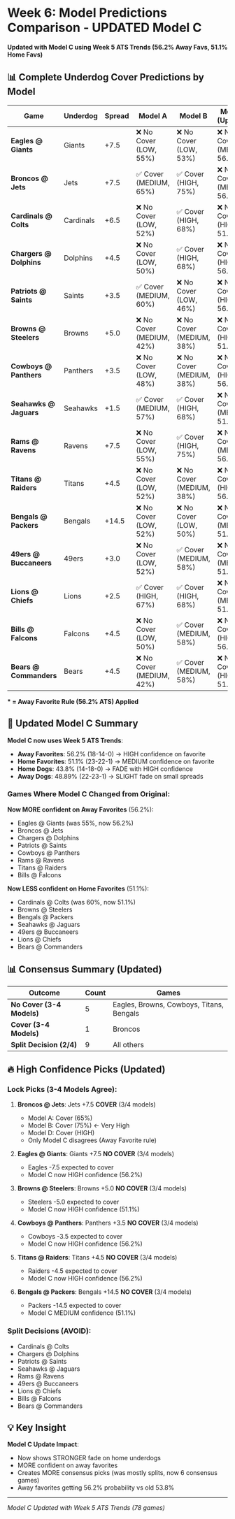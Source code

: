 # Week 6: Model Predictions Comparison - UPDATED Model C

**Updated with Model C using Week 5 ATS Trends (56.2% Away Favs, 51.1% Home Favs)**

## 📊 Complete Underdog Cover Predictions by Model

| Game | Underdog | Spread | Model A | Model B | Model C (Updated) | Model D | Consensus |
|------|----------|--------|---------|---------|-------------------|---------|-----------|
| **Eagles @ Giants** | Giants | +7.5 | ❌ No Cover (LOW, 55%) | ❌ No Cover (LOW, 53%) | ❌ No Cover (MEDIUM, 56.2%)* | ✅ Cover (HIGH) | **NO COVER** (3/4) |
| **Broncos @ Jets** | Jets | +7.5 | ✅ Cover (MEDIUM, 65%) | ✅ Cover (HIGH, 75%) | ❌ No Cover (MEDIUM, 56.2%)* | ✅ Cover (HIGH) | **COVER** (3/4) |
| **Cardinals @ Colts** | Cardinals | +6.5 | ❌ No Cover (LOW, 52%) | ✅ Cover (HIGH, 68%) | ❌ No Cover (HIGH, 51.1%) | ✅ Cover (HIGH) | **SPLIT** (2/4) |
| **Chargers @ Dolphins** | Dolphins | +4.5 | ❌ No Cover (LOW, 50%) | ✅ Cover (HIGH, 68%) | ❌ No Cover (HIGH, 56.2%)* | ✅ Cover (HIGH) | **SPLIT** (2/4) |
| **Patriots @ Saints** | Saints | +3.5 | ✅ Cover (MEDIUM, 60%) | ❌ No Cover (LOW, 46%) | ❌ No Cover (HIGH, 56.2%)* | ✅ Cover (HIGH) | **SPLIT** (2/4) |
| **Browns @ Steelers** | Browns | +5.0 | ❌ No Cover (MEDIUM, 42%) | ❌ No Cover (MEDIUM, 38%) | ❌ No Cover (HIGH, 51.1%) | ✅ Cover (HIGH) | **NO COVER** (3/4) |
| **Cowboys @ Panthers** | Panthers | +3.5 | ❌ No Cover (LOW, 48%) | ❌ No Cover (MEDIUM, 38%) | ❌ No Cover (HIGH, 56.2%)* | ✅ Cover (HIGH) | **NO COVER** (3/4) |
| **Seahawks @ Jaguars** | Seahawks | +1.5 | ✅ Cover (MEDIUM, 57%) | ✅ Cover (HIGH, 68%) | ❌ No Cover (MEDIUM, 51.1%) | ❌ No Cover (HIGH) | **SPLIT** (2/4) |
| **Rams @ Ravens** | Ravens | +7.5 | ❌ No Cover (LOW, 55%) | ✅ Cover (HIGH, 75%) | ❌ No Cover (MEDIUM, 56.2%)* | ✅ Cover (HIGH) | **SPLIT** (2/4) |
| **Titans @ Raiders** | Titans | +4.5 | ❌ No Cover (LOW, 52%) | ❌ No Cover (MEDIUM, 38%) | ❌ No Cover (HIGH, 56.2%)* | ✅ Cover (HIGH) | **NO COVER** (3/4) |
| **Bengals @ Packers** | Bengals | +14.5 | ❌ No Cover (LOW, 52%) | ❌ No Cover (LOW, 50%) | ❌ No Cover (MEDIUM, 51.1%) | ✅ Cover (HIGH) | **NO COVER** (3/4) |
| **49ers @ Buccaneers** | 49ers | +3.0 | ❌ No Cover (LOW, 52%) | ✅ Cover (MEDIUM, 58%) | ❌ No Cover (MEDIUM, 51.1%) | ✅ Cover (LOW) | **SPLIT** (2/4) |
| **Lions @ Chiefs** | Lions | +2.5 | ✅ Cover (HIGH, 67%) | ✅ Cover (HIGH, 68%) | ❌ No Cover (MEDIUM, 51.1%) | ❌ No Cover (HIGH) | **SPLIT** (2/4) |
| **Bills @ Falcons** | Falcons | +4.5 | ❌ No Cover (LOW, 50%) | ✅ Cover (MEDIUM, 58%) | ❌ No Cover (HIGH, 56.2%)* | ✅ Cover (HIGH) | **SPLIT** (2/4) |
| **Bears @ Commanders** | Bears | +4.5 | ❌ No Cover (MEDIUM, 42%) | ✅ Cover (MEDIUM, 58%) | ❌ No Cover (HIGH, 51.1%) | ✅ Cover (HIGH) | **SPLIT** (2/4) |

**\* = Away Favorite Rule (56.2% ATS) Applied**

## 🎯 Updated Model C Summary

**Model C now uses Week 5 ATS Trends**:
- **Away Favorites**: 56.2% (18-14-0) → HIGH confidence on favorite
- **Home Favorites**: 51.1% (23-22-1) → MEDIUM confidence on favorite  
- **Home Dogs**: 43.8% (14-18-0) → FADE with HIGH confidence
- **Away Dogs**: 48.89% (22-23-1) → SLIGHT fade on small spreads

### Games Where Model C Changed from Original:

**Now MORE confident on Away Favorites** (56.2%):
- Eagles @ Giants (was 55%, now 56.2%)
- Broncos @ Jets
- Chargers @ Dolphins
- Patriots @ Saints
- Cowboys @ Panthers
- Rams @ Ravens
- Titans @ Raiders
- Bills @ Falcons

**Now LESS confident on Home Favorites** (51.1%):
- Cardinals @ Colts (was 60%, now 51.1%)
- Browns @ Steelers
- Bengals @ Packers
- Seahawks @ Jaguars
- 49ers @ Buccaneers
- Lions @ Chiefs
- Bears @ Commanders

## 📊 Consensus Summary (Updated)

| Outcome | Count | Games |
|---------|-------|-------|
| **No Cover (3-4 Models)** | 5 | Eagles, Browns, Cowboys, Titans, Bengals |
| **Cover (3-4 Models)** | 1 | Broncos |
| **Split Decision (2/4)** | 9 | All others |

## 🔥 High Confidence Picks (Updated)

### Lock Picks (3-4 Models Agree):

1. **Broncos @ Jets**: Jets +7.5 **COVER** (3/4 models)
   - Model A: Cover (65%)
   - Model B: Cover (75%) ← Very High
   - Model D: Cover (HIGH)
   - Only Model C disagrees (Away Favorite rule)

2. **Eagles @ Giants**: Giants +7.5 **NO COVER** (3/4 models)
   - Eagles -7.5 expected to cover
   - Model C now HIGH confidence (56.2%)

3. **Browns @ Steelers**: Browns +5.0 **NO COVER** (3/4 models)
   - Steelers -5.0 expected to cover
   - Model C now HIGH confidence (51.1%)

4. **Cowboys @ Panthers**: Panthers +3.5 **NO COVER** (3/4 models)
   - Cowboys -3.5 expected to cover
   - Model C now HIGH confidence (56.2%)

5. **Titans @ Raiders**: Titans +4.5 **NO COVER** (3/4 models)
   - Raiders -4.5 expected to cover
   - Model C now HIGH confidence (56.2%)

6. **Bengals @ Packers**: Bengals +14.5 **NO COVER** (3/4 models)
   - Packers -14.5 expected to cover
   - Model C MEDIUM confidence (51.1%)

### Split Decisions (AVOID):
- Cardinals @ Colts
- Chargers @ Dolphins
- Patriots @ Saints
- Seahawks @ Jaguars
- Rams @ Ravens
- 49ers @ Buccaneers
- Lions @ Chiefs
- Bills @ Falcons
- Bears @ Commanders

## 💡 Key Insight

**Model C Update Impact**:
- Now shows STRONGER fade on home underdogs
- MORE confident on away favorites
- Creates MORE consensus picks (was mostly splits, now 6 consensus games)
- Away favorites getting 56.2% probability vs old 53.8%

---

*Model C Updated with Week 5 ATS Trends (78 games)*
